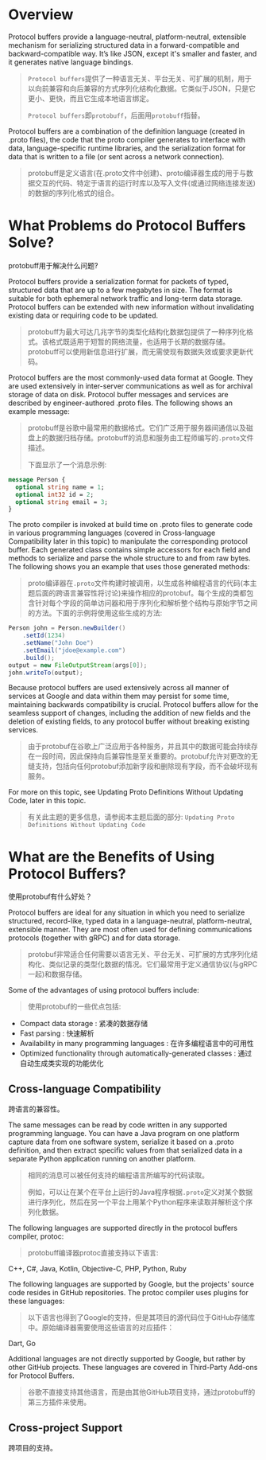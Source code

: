 Overview
=====

Protocol buffers provide a language-neutral, platform-neutral, extensible mechanism for serializing structured data in a forward-compatible and backward-compatible way. It’s like JSON, except it's smaller and faster, and it generates native language bindings.
> `Protocol buffers`提供了一种语言无关、平台无关、可扩展的机制，用于以向前兼容和向后兼容的方式序列化结构化数据。它类似于JSON，只是它更小、更快，而且它生成本地语言绑定。
> 
> `Protocol buffers`即`protobuff`，后面用`protobuff`指替。

Protocol buffers are a combination of the definition language (created in .proto files), the code that the proto compiler generates to interface with data, language-specific runtime libraries, and the serialization format for data that is written to a file (or sent across a network connection).
> protobuff是定义语言(在.proto文件中创建)、proto编译器生成的用于与数据交互的代码、特定于语言的运行时库以及写入文件(或通过网络连接发送)的数据的序列化格式的组合。

# What Problems do Protocol Buffers Solve?
protobuff用于解决什么问题?

Protocol buffers provide a serialization format for packets of typed, structured data that are up to a few megabytes in size. The format is suitable for both ephemeral network traffic and long-term data storage. Protocol buffers can be extended with new information without invalidating existing data or requiring code to be updated.
> protobuff为最大可达几兆字节的类型化结构化数据包提供了一种序列化格式。该格式既适用于短暂的网络流量，也适用于长期的数据存储。protobuff可以使用新信息进行扩展，而无需使现有数据失效或要求更新代码。

Protocol buffers are the most commonly-used data format at Google. They are used extensively in inter-server communications as well as for archival storage of data on disk. Protocol buffer messages and services are described by engineer-authored .proto files. The following shows an example message:
> protobuff是谷歌中最常用的数据格式。它们广泛用于服务器间通信以及磁盘上的数据归档存储。protobuff的消息和服务由工程师编写的`.proto`文件描述。
> 
> 下面显示了一个消息示例:

```protobuf
message Person {
  optional string name = 1;
  optional int32 id = 2;
  optional string email = 3;
}
```

The proto compiler is invoked at build time on .proto files to generate code in various programming languages (covered in Cross-language Compatibility later in this topic) to manipulate the corresponding protocol buffer. Each generated class contains simple accessors for each field and methods to serialize and parse the whole structure to and from raw bytes. The following shows you an example that uses those generated methods:
> proto编译器在`.proto`文件构建时被调用，以生成各种编程语言的代码(本主题后面的跨语言兼容性将讨论)来操作相应的protobuf。每个生成的类都包含针对每个字段的简单访问器和用于序列化和解析整个结构与原始字节之间的方法。下面的示例将使用这些生成的方法:

```java
Person john = Person.newBuilder()
    .setId(1234)
    .setName("John Doe")
    .setEmail("jdoe@example.com")
    .build();
output = new FileOutputStream(args[0]);
john.writeTo(output);
```

Because protocol buffers are used extensively across all manner of services at Google and data within them may persist for some time, maintaining backwards compatibility is crucial. Protocol buffers allow for the seamless support of changes, including the addition of new fields and the deletion of existing fields, to any protocol buffer without breaking existing services.
> 由于protobuf在谷歌上广泛应用于各种服务，并且其中的数据可能会持续存在一段时间，因此保持向后兼容性是至关重要的。protobuf允许对更改的无缝支持，包括向任何protobuf添加新字段和删除现有字段，而不会破坏现有服务。

For more on this topic, see Updating Proto Definitions Without Updating Code, later in this topic.
> 有关此主题的更多信息，请参阅本主题后面的部分: `Updating Proto Definitions Without Updating Code`

# What are the Benefits of Using Protocol Buffers?
使用protobuf有什么好处？

Protocol buffers are ideal for any situation in which you need to serialize structured, record-like, typed data in a language-neutral, platform-neutral, extensible manner. They are most often used for defining communications protocols (together with gRPC) and for data storage.
> protobuf非常适合任何需要以语言无关、平台无关、可扩展的方式序列化结构化、类似记录的类型化数据的情况。它们最常用于定义通信协议(与gRPC一起)和数据存储。

Some of the advantages of using protocol buffers include:
> 使用protobuf的一些优点包括:

- Compact data storage : 紧凑的数据存储
- Fast parsing : 快速解析
- Availability in many programming languages : 在许多编程语言中的可用性
- Optimized functionality through automatically-generated classes : 通过自动生成类实现的功能优化

## Cross-language Compatibility
跨语言的兼容性。

The same messages can be read by code written in any supported programming language. You can have a Java program on one platform capture data from one software system, serialize it based on a .proto definition, and then extract specific values from that serialized data in a separate Python application running on another platform.
> 相同的消息可以被任何支持的编程语言所编写的代码读取。
> 
> 例如，可以让在某个在平台上运行的Java程序根据`.proto`定义对某个数据进行序列化，然后在另一个平台上用某个Python程序来读取并解析这个序列化数据。

The following languages are supported directly in the protocol buffers compiler, protoc:
> protobuff编译器protoc直接支持以下语言:

C++, C#, Java, Kotlin, Objective-C, PHP, Python, Ruby

The following languages are supported by Google, but the projects' source code resides in GitHub repositories. The protoc compiler uses plugins for these languages:
> 以下语言也得到了Google的支持，但是其项目的源代码位于GitHub存储库中。原始编译器需要使用这些语言的对应插件：

Dart, Go

Additional languages are not directly supported by Google, but rather by other GitHub projects. These languages are covered in Third-Party Add-ons for Protocol Buffers.
> 谷歌不直接支持其他语言，而是由其他GitHub项目支持，通过protobuff的第三方插件来使用。

## Cross-project Support
跨项目的支持。






